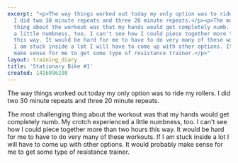 ```yaml
---
excerpt: "<p>The way things worked out today my only option was to ride my rollers.
  I did two 30 minute repeats and three 20 minute repeats.</p><p>The most challenging
  thing about the workout was that my hands would get completely numb. My crotch experienced
  a little numbness, too. I can't see how I could piece together more than two hours
  this way. It would be hard for me to have to do very many of these workouts. If
  I am stuck inside a lot I will have to come up with other options. It would probably
  make sense for me to get some type of resistance trainer.</p>"
layout: training_diary
title: 'Stationary Bike #1'
created: 1416096298
---
```

<p>The way things worked out today my only option was to ride my rollers. I did two 30 minute repeats and three 20 minute repeats.</p><p>The most challenging thing about the workout was that my hands would get completely numb. My crotch experienced a little numbness, too. I can't see how I could piece together more than two hours this way. It would be hard for me to have to do very many of these workouts. If I am stuck inside a lot I will have to come up with other options. It would probably make sense for me to get some type of resistance trainer.</p>
